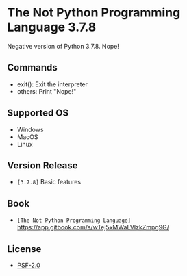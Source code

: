 # The Not Python Programming Language 3.7.8
Negative version of Python 3.7.8. Nope!

## Commands
 - exit(): Exit the interpreter
 - others: Print "Nope!"

## Supported OS
 - Windows
 - MacOS
 - Linux

## Version Release
 - `[3.7.8]` Basic features

## Book
 - `[The Not Python Programming Language]` https://app.gitbook.com/s/wTej5xMWaLVIzkZmpg9G/

## License
 - [PSF-2.0](license.txt)
